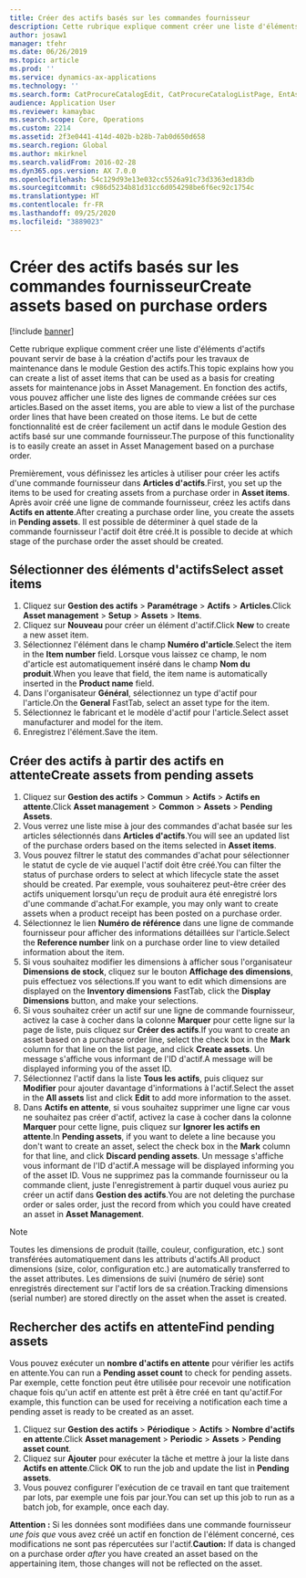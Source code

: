 ```yaml
---
title: Créer des actifs basés sur les commandes fournisseur
description: Cette rubrique explique comment créer une liste d'éléments d'actifs pouvant servir de base à la création d'actifs pour les travaux de maintenance dans le module Gestion des actifs.
author: josaw1
manager: tfehr
ms.date: 06/26/2019
ms.topic: article
ms.prod: ''
ms.service: dynamics-ax-applications
ms.technology: ''
ms.search.form: CatProcureCatalogEdit, CatProcureCatalogListPage, EntAssetObjectItem, EntAssetPendingAssets
audience: Application User
ms.reviewer: kamaybac
ms.search.scope: Core, Operations
ms.custom: 2214
ms.assetid: 2f3e0441-414d-402b-b28b-7ab0d650d658
ms.search.region: Global
ms.author: mkirknel
ms.search.validFrom: 2016-02-28
ms.dyn365.ops.version: AX 7.0.0
ms.openlocfilehash: 54c129d93e13e032cc5526a91c73d3363ed183db
ms.sourcegitcommit: c986d5234b81d31cc6d054298be6f6ec92c1754c
ms.translationtype: HT
ms.contentlocale: fr-FR
ms.lasthandoff: 09/25/2020
ms.locfileid: "3889023"
---
```

# <a name="create-assets-based-on-purchase-orders"></a><span data-ttu-id="d908f-103">Créer des actifs basés sur les commandes fournisseur</span><span class="sxs-lookup"><span data-stu-id="d908f-103">Create assets based on purchase orders</span></span>

[!include [banner](../../includes/banner.md)]

 

<span data-ttu-id="d908f-104">Cette rubrique explique comment créer une liste d'éléments d'actifs pouvant servir de base à la création d'actifs pour les travaux de maintenance dans le module Gestion des actifs.</span><span class="sxs-lookup"><span data-stu-id="d908f-104">This topic explains how you can create a list of asset items that can be used as a basis for creating assets for maintenance jobs in Asset Management.</span></span> <span data-ttu-id="d908f-105">En fonction des actifs, vous pouvez afficher une liste des lignes de commande créées sur ces articles.</span><span class="sxs-lookup"><span data-stu-id="d908f-105">Based on the asset items, you are able to view a list of the purchase order lines that have been created on those items.</span></span> <span data-ttu-id="d908f-106">Le but de cette fonctionnalité est de créer facilement un actif dans le module Gestion des actifs basé sur une commande fournisseur.</span><span class="sxs-lookup"><span data-stu-id="d908f-106">The purpose of this functionality is to easily create an asset in Asset Management based on a purchase order.</span></span>

<span data-ttu-id="d908f-107">Premièrement, vous définissez les articles à utiliser pour créer les actifs d'une commande fournisseur dans **Articles d'actifs**.</span><span class="sxs-lookup"><span data-stu-id="d908f-107">First, you set up the items to be used for creating assets from a purchase order in **Asset items**.</span></span> <span data-ttu-id="d908f-108">Après avoir créé une ligne de commande fournisseur, créez les actifs dans **Actifs en attente**.</span><span class="sxs-lookup"><span data-stu-id="d908f-108">After creating a purchase order line, you create the assets in **Pending assets**.</span></span> <span data-ttu-id="d908f-109">Il est possible de déterminer à quel stade de la commande fournisseur l'actif doit être créé.</span><span class="sxs-lookup"><span data-stu-id="d908f-109">It is possible to decide at which stage of the purchase order the asset should be created.</span></span>


## <a name="select-asset-items"></a><span data-ttu-id="d908f-110">Sélectionner des éléments d'actifs</span><span class="sxs-lookup"><span data-stu-id="d908f-110">Select asset items</span></span>

1. <span data-ttu-id="d908f-111">Cliquez sur **Gestion des actifs** > **Paramétrage** > **Actifs** > **Articles**.</span><span class="sxs-lookup"><span data-stu-id="d908f-111">Click **Asset management** > **Setup** > **Assets** > **Items**.</span></span>
2. <span data-ttu-id="d908f-112">Cliquez sur **Nouveau** pour créer un élément d'actif.</span><span class="sxs-lookup"><span data-stu-id="d908f-112">Click **New** to create a new asset item.</span></span>
3. <span data-ttu-id="d908f-113">Sélectionnez l'élément dans le champ **Numéro d'article**.</span><span class="sxs-lookup"><span data-stu-id="d908f-113">Select the item in the **Item number** field.</span></span> <span data-ttu-id="d908f-114">Lorsque vous laissez ce champ, le nom d'article est automatiquement inséré dans le champ **Nom du produit**.</span><span class="sxs-lookup"><span data-stu-id="d908f-114">When you leave that field, the item name is automatically inserted in the **Product name** field.</span></span>
4. <span data-ttu-id="d908f-115">Dans l'organisateur **Général**, sélectionnez un type d'actif pour l'article.</span><span class="sxs-lookup"><span data-stu-id="d908f-115">On the **General** FastTab, select an asset type for the item.</span></span>
5. <span data-ttu-id="d908f-116">Sélectionnez le fabricant et le modèle d'actif pour l'article.</span><span class="sxs-lookup"><span data-stu-id="d908f-116">Select asset manufacturer and model for the item.</span></span>
6. <span data-ttu-id="d908f-117">Enregistrez l'élément.</span><span class="sxs-lookup"><span data-stu-id="d908f-117">Save the item.</span></span>


## <a name="create-assets-from-pending-assets"></a><span data-ttu-id="d908f-118">Créer des actifs à partir des actifs en attente</span><span class="sxs-lookup"><span data-stu-id="d908f-118">Create assets from pending assets</span></span>

1. <span data-ttu-id="d908f-119">Cliquez sur **Gestion des actifs** > **Commun** > **Actifs** > **Actifs en attente**.</span><span class="sxs-lookup"><span data-stu-id="d908f-119">Click **Asset management** > **Common** > **Assets** > **Pending Assets**.</span></span>
2. <span data-ttu-id="d908f-120">Vous verrez une liste mise à jour des commandes d'achat basée sur les articles sélectionnés dans **Articles d'actifs**.</span><span class="sxs-lookup"><span data-stu-id="d908f-120">You will see an updated list of the purchase orders based on the items selected in **Asset items**.</span></span>
3. <span data-ttu-id="d908f-121">Vous pouvez filtrer le statut des commandes d'achat pour sélectionner le statut de cycle de vie auquel l'actif doit être créé.</span><span class="sxs-lookup"><span data-stu-id="d908f-121">You can filter the status of purchase orders to select at which lifecycle state the asset should be created.</span></span> <span data-ttu-id="d908f-122">Par exemple, vous souhaiterez peut-être créer des actifs uniquement lorsqu'un reçu de produit aura été enregistré lors d'une commande d'achat.</span><span class="sxs-lookup"><span data-stu-id="d908f-122">For example, you may only want to create assets when a product receipt has been posted on a purchase order.</span></span>
4. <span data-ttu-id="d908f-123">Sélectionnez le lien **Numéro de référence** dans une ligne de commande fournisseur pour afficher des informations détaillées sur l'article.</span><span class="sxs-lookup"><span data-stu-id="d908f-123">Select the **Reference number** link on a purchase order line to view detailed information about the item.</span></span>
5. <span data-ttu-id="d908f-124">Si vous souhaitez modifier les dimensions à afficher sous l'organisateur **Dimensions de stock**, cliquez sur le bouton **Affichage des dimensions**, puis effectuez vos sélections.</span><span class="sxs-lookup"><span data-stu-id="d908f-124">If you want to edit which dimensions are displayed on the **Inventory dimensions** FastTab, click the **Display Dimensions** button, and make your selections.</span></span>
6. <span data-ttu-id="d908f-125">Si vous souhaitez créer un actif sur une ligne de commande fournisseur, activez la case à cocher dans la colonne **Marquer** pour cette ligne sur la page de liste, puis cliquez sur **Créer des actifs**.</span><span class="sxs-lookup"><span data-stu-id="d908f-125">If you want to create an asset based on a purchase order line, select the check box in the **Mark** column for that line on the list page, and click **Create assets**.</span></span> <span data-ttu-id="d908f-126">Un message s'affiche vous informant de l'ID d'actif.</span><span class="sxs-lookup"><span data-stu-id="d908f-126">A message will be displayed informing you of the asset ID.</span></span>
7. <span data-ttu-id="d908f-127">Sélectionnez l'actif dans la liste **Tous les actifs**, puis cliquez sur **Modifier** pour ajouter davantage d'informations à l'actif.</span><span class="sxs-lookup"><span data-stu-id="d908f-127">Select the asset in the **All assets** list and click **Edit** to add more information to the asset.</span></span>
8. <span data-ttu-id="d908f-128">Dans **Actifs en attente**, si vous souhaitez supprimer une ligne car vous ne souhaitez pas créer d'actif, activez la case à cocher dans la colonne **Marquer** pour cette ligne, puis cliquez sur **Ignorer les actifs en attente**.</span><span class="sxs-lookup"><span data-stu-id="d908f-128">In **Pending assets**, if you want to delete a line because you don't want to create an asset, select the check box in the **Mark** column for that line, and click **Discard pending assets**.</span></span> <span data-ttu-id="d908f-129">Un message s'affiche vous informant de l'ID d'actif.</span><span class="sxs-lookup"><span data-stu-id="d908f-129">A message will be displayed informing you of the asset ID.</span></span> <span data-ttu-id="d908f-130">Vous ne supprimez pas la commande fournisseur ou la commande client, juste l'enregistrement à partir duquel vous auriez pu créer un actif dans **Gestion des actifs**.</span><span class="sxs-lookup"><span data-stu-id="d908f-130">You are not deleting the purchase order or sales order, just the record from which you could have created an asset in **Asset Management**.</span></span>

>[!NOTE]
><span data-ttu-id="d908f-131">Toutes les dimensions de produit (taille, couleur, configuration, etc.) sont transférées automatiquement dans les attributs d'actifs.</span><span class="sxs-lookup"><span data-stu-id="d908f-131">All product dimensions (size, color, configuration etc.) are automatically transferred to the asset attributes.</span></span> <span data-ttu-id="d908f-132">Les dimensions de suivi (numéro de série) sont enregistrés directement sur l'actif lors de sa création.</span><span class="sxs-lookup"><span data-stu-id="d908f-132">Tracking dimensions (serial number) are stored directly on the asset when the asset is created.</span></span>


## <a name="find-pending-assets"></a><span data-ttu-id="d908f-133">Rechercher des actifs en attente</span><span class="sxs-lookup"><span data-stu-id="d908f-133">Find pending assets</span></span>

<span data-ttu-id="d908f-134">Vous pouvez exécuter un **nombre d'actifs en attente** pour vérifier les actifs en attente.</span><span class="sxs-lookup"><span data-stu-id="d908f-134">You can run a **Pending asset count** to check for pending assets.</span></span> <span data-ttu-id="d908f-135">Par exemple, cette fonction peut être utilisée pour recevoir une notification chaque fois qu'un actif en attente est prêt à être créé en tant qu'actif.</span><span class="sxs-lookup"><span data-stu-id="d908f-135">For example, this function can be used for receiving a notification each time a pending asset is ready to be created as an asset.</span></span>

1. <span data-ttu-id="d908f-136">Cliquez sur **Gestion des actifs** > **Périodique** > **Actifs** > **Nombre d'actifs en attente**.</span><span class="sxs-lookup"><span data-stu-id="d908f-136">Click **Asset management** > **Periodic** > **Assets** > **Pending asset count**.</span></span>
2. <span data-ttu-id="d908f-137">Cliquez sur **Ajouter** pour exécuter la tâche et mettre à jour la liste dans **Actifs en attente**.</span><span class="sxs-lookup"><span data-stu-id="d908f-137">Click **OK** to run the job and update the list in **Pending assets**.</span></span>
3. <span data-ttu-id="d908f-138">Vous pouvez configurer l'exécution de ce travail en tant que traitement par lots, par exemple une fois par jour.</span><span class="sxs-lookup"><span data-stu-id="d908f-138">You can set up this job to run as a batch job, for example, once each day.</span></span>

<span data-ttu-id="d908f-139">**Attention :** Si les données sont modifiées dans une commande fournisseur *une fois que* vous avez créé un actif en fonction de l'élément concerné, ces modifications ne sont pas répercutées sur l'actif.</span><span class="sxs-lookup"><span data-stu-id="d908f-139">**Caution:** If data is changed on a purchase order *after* you have created an asset based on the appertaining item, those changes will not be reflected on the asset.</span></span>
